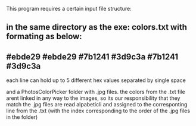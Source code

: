 This program requires a certain input file structure:

in the same directory as the exe:
colors.txt with formating as below:
--------------------------
#ebde29 #ebde29 #7b1241
#3d9c3a #7b1241
#3d9c3a
-----------------------
each line can hold up to 5 different hex values separated by single space

and a PhotosColorPicker folder with .jpg files.
the colors from the .txt file arent linked in any way to the images, so its our responsibility that they match
the .jpg files are read alpabeticli and assigned to the corresponting line from the .txt 
(with the index corresponding to the order of the .jpg files in the folder) 
